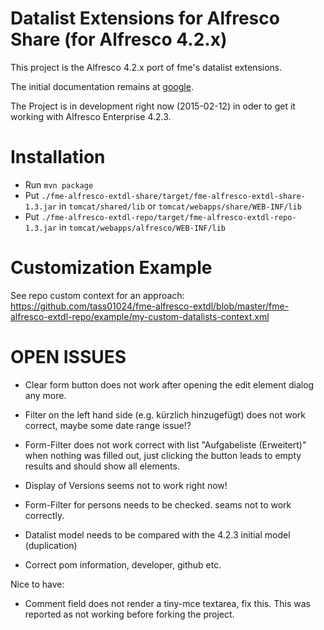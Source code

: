 Datalist Extensions for Alfresco Share (for Alfresco 4.2.x)
===========================================================

This project is the Alfresco 4.2.x port of fme's datalist extensions.

The initial documentation remains at [google](http://code.google.com/p/fme-alfresco-extensions/wiki/DatalistExtension).

The Project is in development right now (2015-02-12) in oder to get it working with Alfresco Enterprise 4.2.3.

Installation
============

* Run `mvn package`
* Put `./fme-alfresco-extdl-share/target/fme-alfresco-extdl-share-1.3.jar` in `tomcat/shared/lib` or `tomcat/webapps/share/WEB-INF/lib`
* Put `./fme-alfresco-extdl-repo/target/fme-alfresco-extdl-repo-1.3.jar` in `tomcat/webapps/alfresco/WEB-INF/lib`

Customization Example
=====================
See repo custom context for an approach:
https://github.com/tass01024/fme-alfresco-extdl/blob/master/fme-alfresco-extdl-repo/example/my-custom-datalists-context.xml


OPEN ISSUES
===========
- Clear form button does not work after opening the edit element dialog any more.
- Filter on the left hand side (e.g. kürzlich hinzugefügt) does not work correct, maybe some date range issue!?
- Form-Filter does not work correct with list "Aufgabeliste (Erweitert)" when nothing was filled out,
  just clicking the button leads to empty results and should show all elements.

- Display of Versions seems not to work right now!

- Form-Filter for persons needs to be checked. seams not to work correctly.
- Datalist model needs to be compared with the 4.2.3 initial model (duplication)

- Correct pom information, developer, github etc.

Nice to have:
- Comment field does not render a tiny-mce textarea, fix this. This was reported as not working before forking the project.
